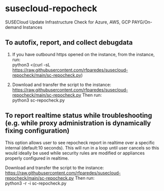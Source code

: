 # susecloud-repocheck
SUSECloud Update Infrastructure Check for Azure, AWS, GCP PAYG/On-demand Instances

## To autofix, report, and collect debugdata

1. If you have outbound https opened on the instance, from the instance, run:  
python3 <(curl -sL https://raw.githubusercontent.com/rfparedes/susecloud-repocheck/main/sc-repocheck.py)

2. Download and transfer the script to the instance:  
https://raw.githubusercontent.com/rfparedes/susecloud-repocheck/main/sc-repocheck.py 
Then run:  
python3 sc-repocheck.py

## To report realtime status while troubleshooting (e.g. while proxy administration is dynamically fixing configuration)

This option allows user to see repocheck report in realtime over a specific internal (default:10 seconds).  This will run in a loop until user cancels so this would ideally be used while security rules are modified or appliances properly configured in realtime.

Download and transfer the script to the instance:  
https://raw.githubusercontent.com/rfparedes/susecloud-repocheck/main/sc-repocheck.py 
Then run:  
python3 -r -i <INTERVAL> sc-repocheck.py
  
 


